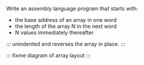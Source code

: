 Write an assembly language program that starts with:

-   the base address of an array in one word
-   the length of the array N in the next word
-   N values immediately thereafter

::: unindented
and reverses the array in place.
:::

::: fixme
diagram of array layout
:::
